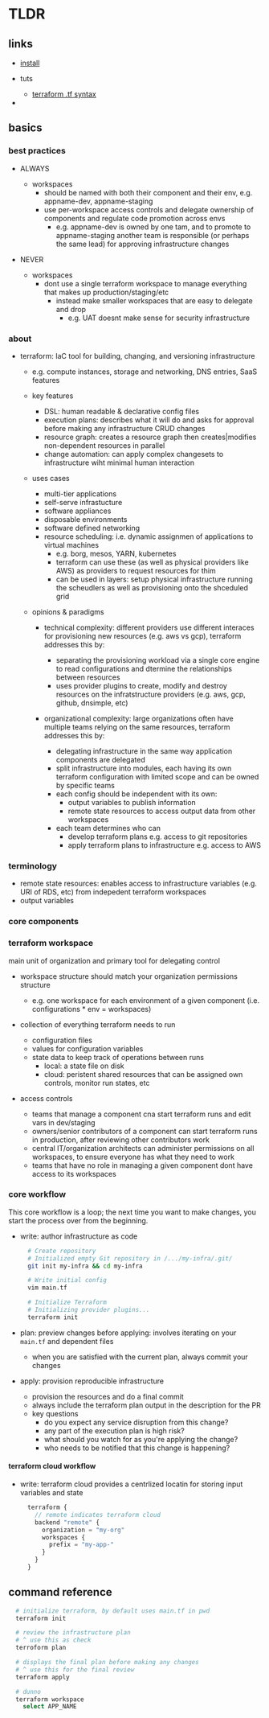 # TLDR

## links

- [install](https://www.terraform.io/docs/cli/install/apt.html)
- tuts
  - [terraform .tf syntax](https://www.terraform.io/docs/language/index.html)

-

## basics

### best practices

- ALWAYS
  - workspaces
    - should be named with both their component and their env, e.g. appname-dev, appname-staging
    - use per-workspace access controls and delegate ownership of components and regulate code promotion across envs
      - e.g. appname-dev is owned by one tam, and to promote to appname-staging another team is responsible (or perhaps the same lead) for approving infrastructure changes

- NEVER
  - workspaces
    - dont use a single terraform workspace to manage everything that makes up production/staging/etc
      - instead make smaller workspaces that are easy to delegate and drop
        - e.g. UAT doesnt make sense for security infrastructure

### about

- terraform: IaC tool for building, changing, and versioning infrastructure
  - e.g. compute instances, storage and networking, DNS entries, SaaS features

  - key features
    - DSL: human readable & declarative config files
    - execution plans: describes what it will do and asks for approval before making any infrastructure CRUD changes
    - resource graph: creates a resource graph then creates|modifies non-dependent resources in parallel
    - change automation: can apply complex changesets to infrastructure wiht minimal human interaction

  - uses cases
    - multi-tier applications
    - self-serve infrastucture
    - software appliances
    - disposable environments
    - software defined networking
    - resource scheduling: i.e. dynamic assignmen of applications to virtual machines
      - e.g. borg, mesos, YARN, kubernetes
      - terraform can use these (as well as physical providers like AWS) as providers to request resources for thim
      - can be used in layers: setup physical infrastructure running the scheudlers as well as provisioning onto the shceduled grid

  - opinions & paradigms
    - technical complexity: different providers use different interaces for provisioning new resources (e.g. aws vs gcp), terraform addresses this by:
      - separating the provisioning workload via a single core engine to read configurations and dtermine the relationships between resources
      - uses provider plugins to create, modify and destroy resources on the infratstructure providers (e.g. aws, gcp, github, dnsimple, etc)

    - organizational complexity: large organizations often have multiple teams relying on the same resources, terraform addresses this by:
      - delegating infrastructure in the same way application components are delegated
      - split infrastructure into modules, each having its own terraform configuration with limited scope and can be owned by specific teams
      - each config should be independent with its own:
        - output variables to publish information
        - remote state resources to access output data from other workspaces
      - each team determines who can
        - develop terraform plans e.g. access to git repositories
        - apply terraform plans to infrastructure e.g. access to AWS

### terminology

- remote state resources: enables access to infrastructure variables (e.g. URI of RDS, etc) from indepedent terraform workspaces
- output variables

### core components

### terraform workspace

main unit of organization and primary tool for delegating control

- workspace structure should match your organization permissions structure
  - e.g. one workspace for each environment of a given component (i.e. configurations * env = workspaces)
- collection of everything terraform needs to run
  - configuration files
  - values for configuration variables
  - state data to keep track of operations between runs
    - local: a state file on disk
    - cloud: peristent shared resources that can be assigned own controls, monitor run states, etc

- access controls
  - teams that manage a component cna start terraform runs and edit vars in dev/staging
  - owners/senior contributors of a component can start terraform runs in production, after reviewing other contributors work
  - central IT/organization architects can administer permissions on all workspaces, to ensure everyone has what they need to work
  - teams that have no role in managing a given component dont have access to its workspaces

### core workflow

This core workflow is a loop; the next time you want to make changes, you start the process over from the beginning.

- write: author infrastructure as code

  ```sh
    # Create repository
    # Initialized empty Git repository in /.../my-infra/.git/
    git init my-infra && cd my-infra

    # Write initial config
    vim main.tf

    # Initialize Terraform
    # Initializing provider plugins...
    terraform init
  ```

- plan: preview changes before applying: involves iterating on your `main.tf` and dependent files
  - when you are satisfied with the current plan, always commit your changes

- apply: provision reproducible infrastructure
  - provision the resources and do a final commit
  - always include the terraform plan output in the description for the PR
  - key questions
    - do you expect any service disruption from this change?
    - any part of the execution plan is high risk?
    - what should you watch for as you're applying the change?
    - who needs to be notified that this change is happening?

#### terraform cloud workflow

- write: terraform cloud provides a centrlized locatin for storing input variables and state

  ```js
    terraform {
      // remote indicates terraform cloud
      backend "remote" {
        organization = "my-org"
        workspaces {
          prefix = "my-app-"
        }
      }
    }

  ```

## command reference

```sh
  # initialize terraform, by default uses main.tf in pwd
  terraform init

  # review the infrastructure plan
  # ^ use this as check
  terroform plan

  # displays the final plan before making any changes
  # ^ use this for the final review
  terraform apply

  # dunno
  terraform workspace
    select APP_NAME
```
